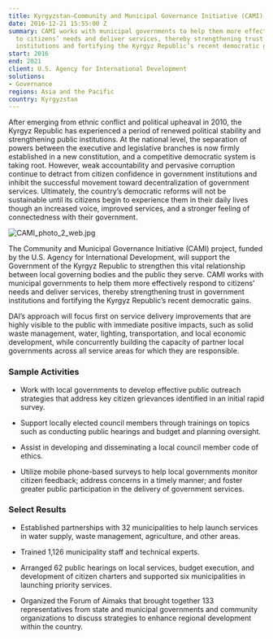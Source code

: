 ```yaml
---
title: Kyrgyzstan—Community and Municipal Governance Initiative (CAMI)
date: 2016-12-21 15:55:00 Z
summary: CAMI works with municipal governments to help them more effectively respond
  to citizens’ needs and deliver services, thereby strengthening trust in government
  institutions and fortifying the Kyrgyz Republic’s recent democratic gains.
start: 2016
end: 2021
client: U.S. Agency for International Development
solutions:
- Governance
regions: Asia and the Pacific
country: Kyrgyzstan
---
```


After emerging from ethnic conflict and political upheaval in 2010, the Kyrgyz Republic has experienced a period of renewed political stability and strengthening public institutions. At the national level, the separation of powers between the executive and legislative branches is now firmly established in a new constitution, and a competitive democratic system is taking root. However, weak accountability and pervasive corruption continue to detract from citizen confidence in government institutions and inhibit the successful movement toward decentralization of government services. Ultimately, the country’s democratic reforms will not be sustainable until its citizens begin to experience them in their daily lives though an increased voice, improved services, and a stronger feeling of connectedness with their government.

![CAMI_photo_2_web.jpg](/uploads/CAMI_photo_2_web.jpg)

The Community and Municipal Governance Initiative (CAMI) project, funded by the U.S. Agency for International Development, will support the Government of the Kyrgyz Republic to strengthen this vital relationship between local governing bodies and the public they serve. CAMI works with municipal governments to help them more effectively respond to citizens’ needs and deliver services, thereby strengthening trust in government institutions and fortifying the Kyrgyz Republic’s recent democratic gains.

DAI’s approach will focus first on service delivery improvements that are highly visible to the public with immediate positive impacts, such as solid waste management, water, lighting, transportation, and local economic development, while concurrently building the capacity of partner local governments across all service areas for which they are responsible.

### Sample Activities

* Work with local governments to develop effective public outreach strategies that address key citizen grievances identified in an initial rapid survey.

* Support locally elected council members through trainings on topics such as conducting public hearings and budget and planning oversight.

* Assist in developing and disseminating a local council member code of ethics.

* Utilize mobile phone-based surveys to help local governments monitor citizen feedback; address concerns in a timely manner; and foster greater public participation in the delivery of government services.

### Select Results

* Established partnerships with 32 municipalities to help launch services in water supply, waste management, agriculture, and other areas.

* Trained 1,126 municipality staff and technical experts.

* Arranged 62 public hearings on local services, budget execution, and development of citizen charters and supported six municipalities in launching priority services.

* Organized the Forum of Aimaks that brought together 133 representatives from state and municipal governments and community organizations to discuss strategies to enhance regional development within the country.